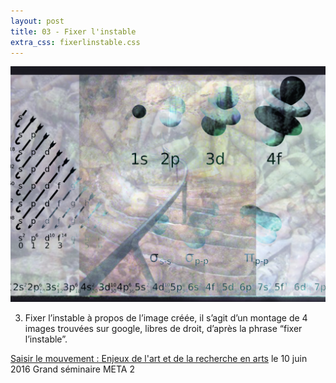 ```yaml
---
layout: post
title: 03 - Fixer l'instable
extra_css: fixerlinstable.css
---
```


<img src="/img/3.fixerlinstable.jpg" alt="fixer l'instable"/>

3. Fixer l’instable
à propos de l’image créée, il s’agit d’un montage de 4 images trouvées sur google, libres de droit, d’après la phrase “fixer l’instable”.
 
 
<a href="http://www.univ-tlse2.fr/accueil/agenda/saisir-le-mouvement-enjeux-de-l-art-et-de-la-recherche-en-arts-437222.kjsp">Saisir le mouvement : Enjeux de l'art et de la recherche en arts</a> le 10 juin 2016
Grand séminaire META 2
